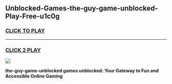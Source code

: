 
## Unblocked-Games-the-guy-game-unblocked-Play-Free-u1c0g
<h3>
<a href="https://premium76.site?title=the-guy-game-unblocked&ref=18A">CLICK TO PLAY</a></h3>
<hr>

<h3>
<a href="https://premium76.site?title=the-guy-game-unblocked&ref=18A">CLICK 2 PLAY</a>
  
</h3>

<a href="https://premium76.site?title=the-guy-game-unblocked&ref=18A"><img src="https://clearcache.store/games.png"></a>


**the-guy-game-unblocked games unblocked: Your Gateway to Fun and Accessible Online Gaming**
